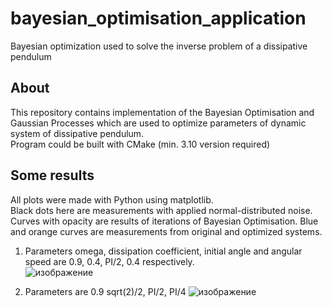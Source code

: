 # bayesian_optimisation_application
Bayesian optimization used to solve the inverse problem of a dissipative pendulum

## About
This repository contains implementation of the Bayesian Optimisation and Gaussian Processes which are used to optimize parameters of dynamic system of dissipative pendulum. <br>
Program could be built with CMake (min. 3.10 version required) <br>

## Some results
All plots were made with Python using matplotlib. <br>
Black dots here are measurements with applied normal-distributed noise. Curves with opacity are results of iterations of Bayesian Optimisation. 
Blue and orange curves are measurements from original and optimized systems. <br>

1. Parameters omega, dissipation coefficient, initial angle and angular speed are 0.9, 0.4, PI/2, 0.4 respectively.<br>
![изображение](https://user-images.githubusercontent.com/57725831/236898389-33a93bce-390e-4137-9012-79a2d58d4ad1.png) <br>

2. Parameters are 0.9 sqrt(2)/2, PI/2, PI/4
![изображение](https://user-images.githubusercontent.com/57725831/236898936-a805846d-e7ac-47d9-9ccf-c692116a637d.png)


